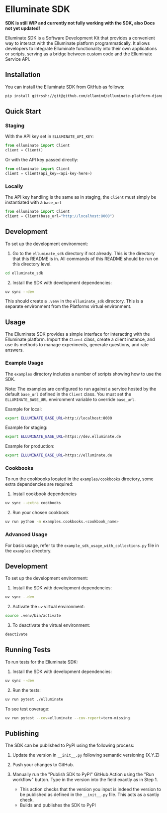 # Elluminate SDK

**SDK is still WIP and currently not fully working with the SDK, also Docs not yet updated!**

Elluminate SDK is a Software Development Kit that provides a convenient way to interact with the Elluminate platform programmatically. It allows developers to integrate Elluminate functionality into their own applications or scripts, serving as a bridge between custom code and the Elluminate Service API.

## Installation

You can install the Elluminate SDK from GitHub as follows:

```sh
pip install git+ssh://git@github.com/ellamind/elluminate-platform-django.git#subdirectory=elluminate_sdk
```

## Quick Start

### Staging

With the API key set in `ELLUMINATE_API_KEY`:

```python
from elluminate import Client
client = Client()
```

Or with the API key passed directly:

```python
from elluminate import Client
client = Client(api_key=<api-key-here>)
```

### Locally

The API key handling is the same as in staging, the `Client` must simply be instantiated with a `base_url`

```python
from elluminate import Client
client = Client(base_url="http://localhost:8000")
```

## Development

To set up the development environment:

1. Go to the `elluminate_sdk` directory if not already. This is the directory that this README is in. All commands of this README should be run on this directory level.

``` sh
cd elluminate_sdk
```

2. Install the SDK with development dependencies:

```bash
uv sync --dev
```

This should create a `.venv` in the `elluminate_sdk` directory. This is a separate environment from the Platforms virtual environment.

## Usage

The Elluminate SDK provides a simple interface for interacting with the Elluminate platform. Import the `Client` class, create a client instance, and use its methods to manage experiments, generate questions, and rate answers.

### Example Usage

The `examples` directory includes a number of scripts showing how to use the SDK.

Note: The examples are configured to run against a service hosted by the default `base_url` defined in the `Client` class. You must set the `ELLUMINATE_BASE_URL` environment variable to override `base_url`.

Example for local:

``` sh
export ELLUMINATE_BASE_URL=http://localhost:8000
```

Example for staging:

``` sh
export ELLUMINATE_BASE_URL=https://dev.elluminate.de
```

Example for production:

``` sh
export ELLUMINATE_BASE_URL=https://elluminate.de
```

### Cookbooks

To run the cookbooks located in the `examples/cookbooks` directory, some extra dependencies are required:

1. Install cookbook dependencies

``` sh
uv sync --extra cookbooks
```

2. Run your chosen cookbook

```sh
uv run python -m examples.cookbooks.<cookbook_name>
```

### Advanced Usage

For basic usage, refer to the `example_sdk_usage_with_collections.py` file in the `examples` directory.

## Development

To set up the development environment:

1. Install the SDK with development dependencies:

```sh
uv sync --dev
```

2. Activate the `uv` virtual environment:

``` sh
source .venv/bin/activate
```

3. To deactivate the virtual environment:

``` sh
deactivate
```

## Running Tests

To run tests for the Elluminate SDK:

1. Install the SDK with development dependencies:

```sh
uv sync --dev
```

2. Run the tests:

```sh
uv run pytest ./elluminate
```

To see test coverage:

```sh
uv run pytest --cov=elluminate --cov-report=term-missing
```

## Publishing

The SDK can be published to PyPI using the following process:

1. Update the version in `__init__.py` following semantic versioning (X.Y.Z)

2. Push your changes to GitHub.

3. Manually run the "Publish SDK to PyPI" GitHub Action using the "Run workflow" button. Type in the version into the field exactly as in Step 1.
   - This action checks that the version you input is indeed the version to be published as defined in the `__init__.py` file. This acts as a santiy check.
   - Builds and publishes the SDK to PyPI
